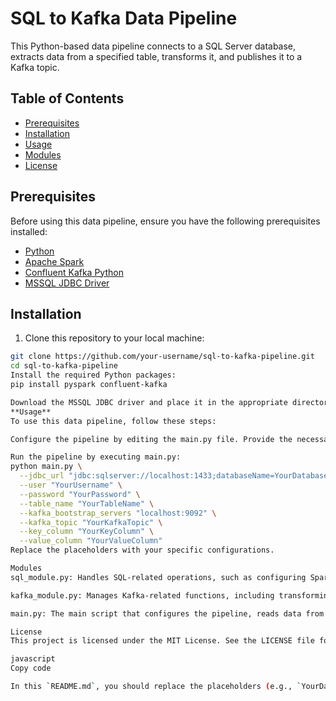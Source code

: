 # SQL to Kafka Data Pipeline

This Python-based data pipeline connects to a SQL Server database, extracts data from a specified table, transforms it, and publishes it to a Kafka topic.

## Table of Contents
- [Prerequisites](#prerequisites)
- [Installation](#installation)
- [Usage](#usage)
- [Modules](#modules)
- [License](#license)

## Prerequisites

Before using this data pipeline, ensure you have the following prerequisites installed:

- [Python](https://www.python.org/downloads/)
- [Apache Spark](https://spark.apache.org/downloads.html)
- [Confluent Kafka Python](https://docs.confluent.io/platform/current/clients/confluent-kafka-python/html/index.html)
- [MSSQL JDBC Driver](https://docs.microsoft.com/en-us/sql/connect/jdbc/building-the-connection-url?view=sql-server-ver15)

## Installation

1. Clone this repository to your local machine:

```bash
git clone https://github.com/your-username/sql-to-kafka-pipeline.git
cd sql-to-kafka-pipeline
Install the required Python packages:
pip install pyspark confluent-kafka

Download the MSSQL JDBC driver and place it in the appropriate directory, as specified in sql_module.py.
**Usage**
To use this data pipeline, follow these steps:

Configure the pipeline by editing the main.py file. Provide the necessary command-line arguments to specify the JDBC URL, SQL Server credentials, table name, Kafka parameters, and key/value column names.

Run the pipeline by executing main.py:
python main.py \
  --jdbc_url "jdbc:sqlserver://localhost:1433;databaseName=YourDatabase;integratedSecurity=true;" \
  --user "YourUsername" \
  --password "YourPassword" \
  --table_name "YourTableName" \
  --kafka_bootstrap_servers "localhost:9092" \
  --kafka_topic "YourKafkaTopic" \
  --key_column "YourKeyColumn" \
  --value_column "YourValueColumn"
Replace the placeholders with your specific configurations.

Modules
sql_module.py: Handles SQL-related operations, such as configuring Spark, reading data from SQL Server, and caching data.

kafka_module.py: Manages Kafka-related functions, including transforming data for Kafka, publishing messages, and publishing data to Kafka topics.

main.py: The main script that configures the pipeline, reads data from SQL Server, and publishes it to Kafka.

License
This project is licensed under the MIT License. See the LICENSE file for details.

javascript
Copy code

In this `README.md`, you should replace the placeholders (e.g., `YourDatabase`, `YourUsername`, etc.) with the actual values relevant to your project. This `README.md` provides an overview of the project, prerequisites, installation instructions, usage, information about the modules, and licensing details.




